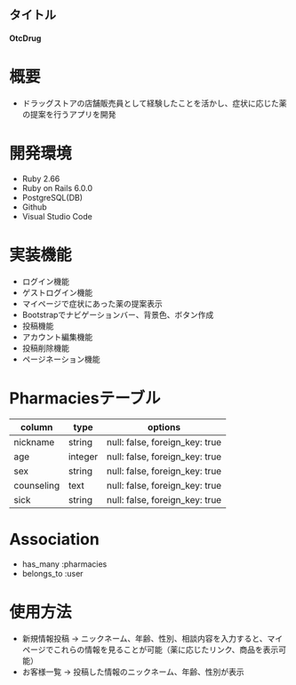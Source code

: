 
## タイトル
#### OtcDrug

# 概要
- ドラッグストアの店舗販売員として経験したことを活かし、症状に応じた薬の提案を行うアプリを開発

# 開発環境
- Ruby 2.66
- Ruby on Rails 6.0.0
- PostgreSQL(DB)
- Github
- Visual Studio Code

# 実装機能
- ログイン機能
- ゲストログイン機能
- マイページで症状にあった薬の提案表示
- Bootstrapでナビゲーションバー、背景色、ボタン作成
- 投稿機能
- アカウント編集機能
- 投稿削除機能
- ページネーション機能

# Pharmaciesテーブル
| column     | type    | options                        | 
| ---------- | ------- | ------------------------------ | 
|  nickname  | string  | null: false, foreign_key: true | 
| age        | integer | null: false, foreign_key: true | 
| sex        | string  | null: false, foreign_key: true | 
| counseling | text    | null: false, foreign_key: true | 
| sick       | string  | null: false, foreign_key: true | 

# Association
- has_many :pharmacies
- belongs_to :user

# 使用方法
- 新規情報投稿 → ニックネーム、年齢、性別、相談内容を入力すると、マイページでこれらの情報を見ることが可能（薬に応じたリンク、商品を表示可能）
- お客様一覧 → 投稿した情報のニックネーム、年齢、性別が表示
